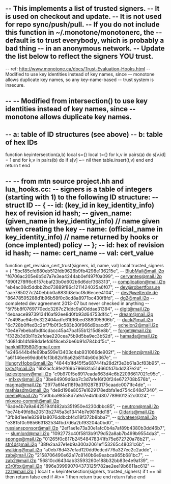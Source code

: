 ` `

 -- This implements a list of trusted signers.
 -- It is used on checkout and update.
 -- It is not used for repo sync/push/pull.
 -- If you do not include this function in ~/.monotone/monotonerc, the
 -- default is to trust everybody, which is probably a bad thing
 -- in an anonymous network.
 -- Update the list below to reflect the signers YOU trust.
 --
 -- ref: http://www.monotone.ca/docs/Trust-Evaluation-Hooks.html
 -- Modified to use key identities instead of key names, since
 -- monotone allows duplicate key names, so any key-name-based
 -- trust system is insecure.

 --
 -- Modified from intersection() to use key identities instead of key names, since
 -- monotone allows duplicate key names.
 --
 -- a: table of ID structures (see above)
 -- b: table of hex IDs
 --
 function keyintersection(a,b)
 local s={}
 local t={}
 for k,v in pairs(a) do s[v.id] = 1 end
 for k,v in pairs(b) do if s[v] ~= nil then table.insert(t,v) end end
 return t
 end

 --
 -- from mtn source project.hh and lua_hooks.cc:
 -- signers is a table of integers (starting with 1) to the following ID structure:
 -- struct ID
 -- {
 -- id: (key_id in key_identity_info) hex of revision id hash;
 -- given_name: (given_name in key_identity_info) // name given when creating the key
 -- name: (official_name in key_identity_info) // name returned by hooks or (once implented) policy
 -- };
 -- id: hex of revision id hash;
 -- name: cert_name
 -- val: cert_value
 --
 function get_revision_cert_trust(signers, id, name, val)
 local trusted_signers = {
 "5bc185cfd680eb512fdb9626b9fb4298e136215e", -- BlubMail@mail.i2p
 "f6706ac205e6b5d7a7e3ea4244ab0ef497f0a099", -- cervantes@mail.i2p
 "690f278ff6c6157cbaf23b0d602b6d6dcf368313", -- complication@mail.i2p
 "eb4ac08d5ddbb2bd73889f86c1211424025a6f07", -- dev@robertfoss.se
 "aae785027c240ebbb0a883fd8ebcf8d6ecee4104", -- dev@welterde.de
 "86478595288d1b96b58f0c8cd8a8971bc430f8fd", -- dg2@mail.i2p
 -- completed dev agreement 2013-07 but never checked in anything
 --"5f75b8f0769770edc3267c21ddc9a00ddae31394", -- digit@mail.i2p
 "4ebaace9973913416af92ee8d0fb93d64753df4c", -- dream@mail.i2p
 "7e498ae94c9c322404adfc61b16bed388095906b", -- duck@mail.i2p
 "6c728b0ffed3c2bf7fb0f3c583b30f966d9bacd5", -- echelon2@mail.i2p
 "0e4e7ebebafbdf4cdacc45a47ba155b1215d8e8b", -- forget@mail.i2p
 "f332b3d3b11b2efdae220cea75b9d5ba9ec3b52d", -- hamada@mail.i2p
 "d681db14fd98da1efd6f8ceb2be6b91d784bdf5c", -- hankhill19580@gmail.com
 "e246444b4fe69ba599e13403c4ab931066de902f", -- hiddenz@mail.i2p
 "a61146ee69ddb9fcf3b82b19a62b8114b60d367e", -- HungryHobo@mail.i2p
 "4844b1fd45f5a68744fa28d2f3e3b61a3cf83b95", -- kytv@mail.i2p
 "6b2acfc9fe2f69b796631a514660fd7bdd237e2d", -- laziestgravy@mail.i2p
 "c9b970f5e8917eada663d4c6b22096617021c95c", -- m1xxy@mail.i2p
 "3be64909d6ab7c3d7afe16f20f24e672708b576b", -- magma@mail.i2p
 "2977a6f4e11819a3f928783175caadc0071fc4de", -- mathiasdm@mail.i2p
 "de9d196e8057e1629178edbfa1ed754c648d7340", -- meeh@mail.i2p
 "2a0bba98558d7a9d7e4b1bd807789601252c0024", -- mkvore-commit@mail.i2p
 "6ade4b7a9a6425194f482ab351950e4230dbbc85", -- neutron@mail.i2p
 "bc74b49fd8a20513b2745a3d13414b7e9818dd18", -- Oldaris@mail.i2p
 "3fb8d1ee1e82981a8076ddbcbf4d18f372b8bba7", -- privateer@mail.i2p
 "e3815f0c985663182534fbd7d6a2bf93204a0bd0", -- russiansponsor@mail.i2p
 "2ef1ae1e73a30e1afc0b4a7af89b4380b3dd46b7", -- slumlord@mail.i2p
 "1092773c40f5813b9179d52a8ab7b499b9554da3", -- sponge@mail.i2p
 "01265f0c817b24548478341fb75e672720a78b21", -- str4d@mail.i2p
 "38fe2aa37e1eb9a300a2061ef153265c48031c6b", -- walking@mail.i2p
 "a0eb78d437efad120dd9edcd776a327ec2c2adde", -- zab@mail.i2p
 "2158706490e62a17c8140b6e9eabca965b681bc7", -- zab2@mail.i2p
 "56810cd6434ab33593260e188b32bb83e4e9a139", -- z3r0fox@mail.i2p
 "896e399990704373125f782ae2ee19b6611ac612" -- zzz@mail.i2p
 }
 local t = keyintersection(signers, trusted_signers)
 if t == nil then return false end
 if #t>= 1 then return true end
 return false
 end
